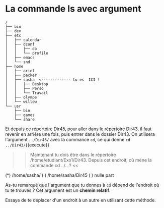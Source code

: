 # La commande ls avec argument

```
/
├── bin
├── dev
├── etc
│   ├── calendar
│   ├── dconf
│   │   ├── db
│   │   └── profile
│   ├── emacs
│   └── snd
├── home
│   ├── ariel
│   ├── packer
│   ├── sasha  <------------- tu es  ICI !
│   │   ├── Desktop
│   │   ├── Perso
│   │   └── Travail
│   ├── olympe
│   └── willow
└── usr
    ├── bin
    ├── games
    └── share
``` 


Et depuis ce répertoire Dir45, pour aller dans le répertoire Dir43, il faut revenir en arrière une fois, puis entrer dans le dossier Dir43.
On utilisera l'argument `../Dir43/` avec la commance `cd`, ce qui donne `cd ../Dir43/`{{execute}}

>> Maintenant tu dois être dans le répertoire /home/etudiant/Exo1/Dir43. Depuis cet endroit, où mène la commande  cd ../.. ? <<

(*) /home/sasha/
( ) /home/sasha/Dir45
( ) nulle part

As-tu remarqué que l'argument que tu donnes à `cd` dépend de l'endroit où tu te trouves ? Cet argument est un **chemin relatif**.

Essaye de te déplacer d'un endroit à un autre en utilisant cette méthode.

